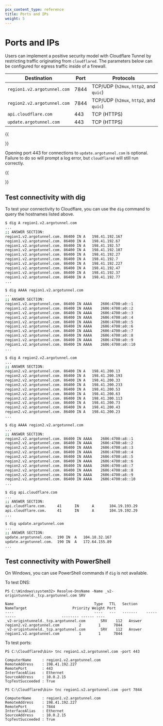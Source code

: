 ```yaml
---
pcx_content_type: reference
title: Ports and IPs
weight: 5
---
```


# Ports and IPs

Users can implement a positive security model with Cloudflare Tunnel by restricting traffic originating from `cloudflared`. The parameters below can be configured for egress traffic inside of a firewall.

| Destination | Port | Protocols |
| ----------- | -------- | --------- |
| `region1.v2.argotunnel.com` | 7844 | TCP/UDP (`h2mux`, `http2`, and `quic`) |
| `region2.v2.argotunnel.com` | 7844 | TCP/UDP (`h2mux`, `http2`, and `quic`) |
| `api.cloudflare.com`        | 443  | TCP (HTTPS) |
| `update.argotunnel.com`     | 443  | TCP (HTTPS) |

{{<Aside type="note">}}

Opening port 443 for connections to `update.argotunnel.com` is optional. Failure to do so will prompt a log error, but `cloudflared` will still run correctly.

{{</Aside>}}

## Test connectivity with dig

To test your connectivity to Cloudflare, you can use the `dig` command to query the hostnames listed above.

```bash
$ dig A region1.v2.argotunnel.com
...
;; ANSWER SECTION:
region1.v2.argotunnel.com. 86400 IN	A	198.41.192.167
region1.v2.argotunnel.com. 86400 IN	A	198.41.192.67
region1.v2.argotunnel.com. 86400 IN	A	198.41.192.57
region1.v2.argotunnel.com. 86400 IN	A	198.41.192.107
region1.v2.argotunnel.com. 86400 IN	A	198.41.192.27
region1.v2.argotunnel.com. 86400 IN	A	198.41.192.7
region1.v2.argotunnel.com. 86400 IN	A	198.41.192.227
region1.v2.argotunnel.com. 86400 IN	A	198.41.192.47
region1.v2.argotunnel.com. 86400 IN	A	198.41.192.37
region1.v2.argotunnel.com. 86400 IN	A	198.41.192.77
...
```

```bash
$ dig AAAA region1.v2.argotunnel.com
...
;; ANSWER SECTION:
region1.v2.argotunnel.com. 86400 IN	AAAA	2606:4700:a0::1
region1.v2.argotunnel.com. 86400 IN	AAAA	2606:4700:a0::2
region1.v2.argotunnel.com. 86400 IN	AAAA	2606:4700:a0::3
region1.v2.argotunnel.com. 86400 IN	AAAA	2606:4700:a0::4
region1.v2.argotunnel.com. 86400 IN	AAAA	2606:4700:a0::5
region1.v2.argotunnel.com. 86400 IN	AAAA	2606:4700:a0::6
region1.v2.argotunnel.com. 86400 IN	AAAA	2606:4700:a0::7
region1.v2.argotunnel.com. 86400 IN	AAAA	2606:4700:a0::8
region1.v2.argotunnel.com. 86400 IN	AAAA	2606:4700:a0::9
region1.v2.argotunnel.com. 86400 IN	AAAA	2606:4700:a0::10
...
```

```bash
$ dig A region2.v2.argotunnel.com
...
;; ANSWER SECTION:
region2.v2.argotunnel.com. 86400 IN	A	198.41.200.13
region2.v2.argotunnel.com. 86400 IN	A	198.41.200.193
region2.v2.argotunnel.com. 86400 IN	A	198.41.200.33
region2.v2.argotunnel.com. 86400 IN	A	198.41.200.233
region2.v2.argotunnel.com. 86400 IN	A	198.41.200.53
region2.v2.argotunnel.com. 86400 IN	A	198.41.200.63
region2.v2.argotunnel.com. 86400 IN	A	198.41.200.113
region2.v2.argotunnel.com. 86400 IN	A	198.41.200.73
region2.v2.argotunnel.com. 86400 IN	A	198.41.200.43
region2.v2.argotunnel.com. 86400 IN	A	198.41.200.23
...
```

```bash
$ dig AAAA region2.v2.argotunnel.com
...
;; ANSWER SECTION:
region2.v2.argotunnel.com. 86400 IN	AAAA	2606:4700:a8::1
region2.v2.argotunnel.com. 86400 IN	AAAA	2606:4700:a8::2
region2.v2.argotunnel.com. 86400 IN	AAAA	2606:4700:a8::3
region2.v2.argotunnel.com. 86400 IN	AAAA	2606:4700:a8::4
region2.v2.argotunnel.com. 86400 IN	AAAA	2606:4700:a8::5
region2.v2.argotunnel.com. 86400 IN	AAAA	2606:4700:a8::6
region2.v2.argotunnel.com. 86400 IN	AAAA	2606:4700:a8::7
region2.v2.argotunnel.com. 86400 IN	AAAA	2606:4700:a8::8
region2.v2.argotunnel.com. 86400 IN	AAAA	2606:4700:a8::9
region2.v2.argotunnel.com. 86400 IN	AAAA	2606:4700:a8::10
...
```

```bash
$ dig api.cloudflare.com
...
;; ANSWER SECTION:
api.cloudflare.com.     41      IN      A       104.19.193.29
api.cloudflare.com.     41      IN      A       104.19.192.29
...
```

```bash
$ dig update.argotunnel.com
...
;; ANSWER SECTION:
update.argotunnel.com.	190	IN	A	104.18.32.167
update.argotunnel.com.	190	IN	A	172.64.155.89
...
```

## Test connectivity with PowerShell
On Windows, you can use PowerShell commands if `dig` is not available.

To test DNS:

    PS C:\Windows\system32> Resolve-DnsName -Name _v2-origintunneld._tcp.argotunnel.com SRV

    Name                                     Type   TTL   Section    NameTarget                     Priority Weight Port
    ----                                     ----   ---   -------    ----------                     -------- ------ ----
    _v2-origintunneld._tcp.argotunnel.com       SRV    112   Answer     region2.v2.argotunnel.com         2        1      7844
    _v2-origintunneld._tcp.argotunnel.com       SRV    112   Answer     region1.v2.argotunnel.com         1        1      7844

To test ports:

    PS C:\Cloudflared\bin> tnc region1.v2.argotunnel.com -port 443

    ComputerName     : region1.v2.argotunnel.com
    RemoteAddress    : 198.41.192.227
    RemotePort       : 443
    InterfaceAlias   : Ethernet
    SourceAddress    : 10.0.2.15
    TcpTestSucceeded : True

<!---->

    PS C:\Cloudflared\bin> tnc region1.v2.argotunnel.com -port 7844

    ComputerName     : region1.v2.argotunnel.com
    RemoteAddress    : 198.41.192.227
    RemotePort       : 7844
    InterfaceAlias   : Ethernet
    SourceAddress    : 10.0.2.15
    TcpTestSucceeded : True

